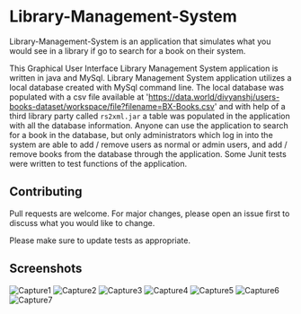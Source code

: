 # Library-Management-System

Library-Management-System is an application that simulates what you would see in a library if go to search for a book on their system.

This Graphical User Interface Library Management System application is written in java and MySql. Library Management System application 
utilizes a local database created with MySql command line. The local database was populated with a csv file available at 
'https://data.world/divyanshj/users-books-dataset/workspace/file?filename=BX-Books.csv' and with help of a third library party called 
`rs2xml.jar` a table was populated in the application with all the database information. Anyone can use the application to search for a book in the
database, but only administrators which log in into the system are able to add / remove users as normal or admin users, and add / remove books from 
the database through the application. Some Junit tests were written to test functions of the application.

## Contributing
Pull requests are welcome. For major changes, please open an issue first to discuss what you would like to change.

Please make sure to update tests as appropriate.


## Screenshots
![Capture1](https://user-images.githubusercontent.com/36938805/111019777-89720100-837e-11eb-8c70-7bac4bd6d98f.PNG)
![Capture2](https://user-images.githubusercontent.com/36938805/111019776-89720100-837e-11eb-9f72-192ca950e181.PNG)
![Capture3](https://user-images.githubusercontent.com/36938805/111019775-89720100-837e-11eb-948f-64c1807786b3.PNG)
![Capture4](https://user-images.githubusercontent.com/36938805/111019774-89720100-837e-11eb-84db-24de98af1c94.PNG)
![Capture5](https://user-images.githubusercontent.com/36938805/111019773-88d96a80-837e-11eb-919a-2001eba02b19.PNG)
![Capture6](https://user-images.githubusercontent.com/36938805/111019772-88d96a80-837e-11eb-8657-67cbdb0b7389.PNG)
![Capture7](https://user-images.githubusercontent.com/36938805/111019771-8840d400-837e-11eb-8c9b-6f4aa087017a.PNG)


